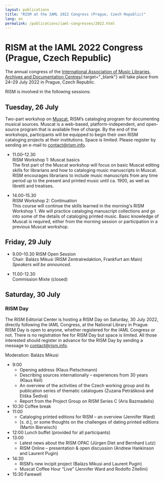 ```yaml
---
layout: publications
title: "RISM at the IAML 2022 Congress (Prague, Czech Republic)"
lang: en
permalink: /publications/iaml-congresses/2022.html
---
```


# RISM at the IAML 2022 Congress (Prague, Czech Republic)

The annual congress of the [International Association of Music Libraries, Archives and Documentation Centres](https://www.iaml.info/congresses/2022-prague){:target="_blank"} will take place from 24–29 July 2022 in Prague, Czech Republic.

RISM is involved in the following sessions:

## Tuesday, 26 July     
Two-part workshop on [Muscat](/community/muscat.html), RISM’s cataloging program for documenting musical sources. Muscat is a web-based, platform-independent, and open-source program that is available free of charge. By the end of the workshops, participants will be equipped to begin their own RISM cataloging projects at their institutions. Space is limited. Please register by sending an e-mail to [contact@rism.info](mailto:contact@rism.info).

- 11.00–12.30       
RISM Workshop 1: Muscat basics   
The first part of the Muscat workshop will focus on basic Muscat editing skills for librarians and how to cataloging music manuscripts in Muscat. RISM encourages librarians to include music manuscripts from any time period up to the present and printed music until ca. 1900, as well as libretti and treatises.   

- 14.00–15.30   
RISM Workshop 2: Continuation  
This course will continue the skills learned in the morning's RISM Workshop 1. We will practice cataloging manuscript collections and go into some of the details of cataloging printed music. Basic knowledge of Muscat is required, either from the morning session or participation in a previous Muscat workshop.

## Friday, 29 July  

- 9.00–10.30 RISM Open Session  
Chair: Balázs Mikusi (RISM Zentralredaktion, Frankfurt am Main)  
_Speakers will be announced._


- 11.00-12.30  
Commission Mixte (closed)

## Saturday, 30 July
### RISM Day  

The RISM Editorial Center is hosting a RISM Day on Saturday, 30 July 2022, directly following the IAML Congress, at the National Library in Prague. RISM Day is open to anyone, whether registered for the IAML Congress or not. There is no registration fee for RISM Day but space is limited. All those interested should register in advance for the RISM Day by sending a message to [contact@rism.info](mailto:contact@rism.info).

Moderation: Balázs Mikusi  
- 9:00
  - Opening address (Klaus Pietschmann)
  - Describing sources internationally – experiences from 30 years (Klaus Keil)
  - An overview of the activities of the Czech working group and its publication series of thematic catalogues (Zuzana Petrášková and Eliška Šedivá)
  - Report from the Project Group on RISM Series C (Aris Bazmadelis)
- 10:30 Coffee break
- 11:00
  - Cataloging printed editions for RISM – an overview (Jennifer Ward)
  - [s. d.], or some thoughts on the challenges of dating printed editions (Martin Bierwisch)
- 12:00 Lunch buffet (provided for all participants)
- 13:00
  - Latest news about the RISM OPAC (Jürgen Diet and Bernhard Lutz)
  - RISM Online – presentation & open discussion (Andrew Hankinson and Laurent Pugin)
- 14:30
  - RISM’s new incipit project (Balázs Mikusi and Laurent Pugin)
  - Muscat Coffee Hour “Live” (Jennifer Ward and Rodolfo Zitellini)
- 15:30 Farewell
